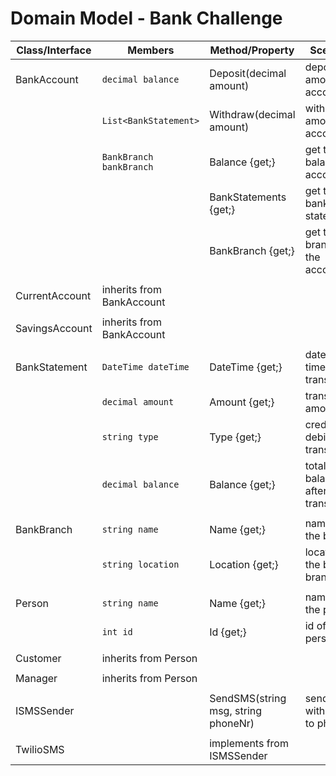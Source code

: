 # Domain Model - Bank Challenge

| Class/Interface   | Members                      | Method/Property             | Scenario                     | Output     |
|-------------------|------------------------------|-----------------------------|------------------------------|------------|
| BankAccount       | `decimal balance`            | Deposit(decimal amount)     | deposit amount to account    | bool       |
|                   | `List<BankStatement>`        | Withdraw(decimal amount)    | withdraw amount to account   | bool       |
|                   | `BankBranch bankBranch`      | Balance {get;}              | get the balance of account   | decimal    |
|                   |                              | BankStatements {get;}       | get the bank statements      | List<BankStatement>|
|                   |                              | BankBranch {get;}           | get the branch of the account| BankBranch |
|                   |                              |                             |                              |            |
| CurrentAccount    | inherits from BankAccount    |                             |                              |            |
|                   |                              |                             |                              |            |
| SavingsAccount    | inherits from BankAccount    |                             |                              |            |
|                   |                              |                             |                              |            |
| BankStatement     | `DateTime dateTime`          | DateTime {get;}             | date & time of transaction   | DateTime   |
|                   | `decimal amount`             | Amount {get;}               | transaction amount           | decimal    |
|                   | `string type`                | Type {get;}                 | credit or debit transaction  | string     |
|                   | `decimal balance`            | Balance {get;}              | total balance after transact | decimal    |
|                   |                              |                             |                              |            |
| BankBranch        | `string name`                | Name {get;}                 | name of the bank             | string     |
|                   | `string location`            | Location {get;}             | location of the bank branch  | string     |
|                   |                              |                             |                              |            |
| Person            | `string name`                | Name {get;}                 | name of the person           | string     |
|                   | `int id`                     | Id {get;}                   | id of the person             | int        |
|                   |                              |                             |                              |            |
| Customer          | inherits from Person         |                             |                              |            |
|                   |                              |                             |                              |            |
| Manager           | inherits from Person         |                             |                              |            |
|                   |                              |                             |                              |            |
| ISMSSender        |                              | SendSMS(string msg, string phoneNr)| send SMS with msg to phone| void   |
|                   |                              |                             |                              |            |
| TwilioSMS         |                              | implements from ISMSSender  |                              |            |